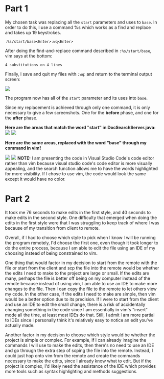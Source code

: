 # Part 1

My chosen task was replacing all the ```start``` parameters and uses to ```base```. In order to do this, I use a command %s which works as a find and replace and takes up 19 keystrokes.

```
:%s/start/base<Enter>:wq<Enter>
```

After doing the find-and-replace command described in ```:%s/start/base```, vim says at the bottom:

```4 substitutions on 4 lines```


Finally, I save and quit my files with ```:wq```: and return to the terminal output screen:

![](../other/Pasted%20image%2020221107191720.png)

The program now has all of the 
```start``` parameter and its uses into ```base```.


Since my replacement is achieved through only one command, it is only necessary to give a few screenshots. One for the **before** phase, and one for the **after** phase.

**Here are the areas that match the word "start" in DocSearchServer.java:** 
![](Screen%20Shot%202022-11-29%20at%201.34.35%20PM.png)
![](Screen%20Shot%202022-11-29%20at%201.35.46%20PM.png)

**Here are the same areas, replaced with the word "base" through my command in vim!**

![](Screen%20Shot%202022-11-29%20at%201.38.06%20PM.png)
![](Screen%20Shot%202022-11-29%20at%201.38.58%20PM.png)
**NOTE:** I am presenting the code in Visual Studio Code's code editor rather than vim because visual studio code's code editor is more visually appealing, and the search function allows me to have the words highlighted for more visibility. If I chose to use vim, the code would look the same except it would have no color.

# Part 2

It took me 76 seconds to make edits in the first style, and 40 seconds to make edits in the second style. One difficulty that emerged when doing the edits in the first style were that I was struggling to keep track of where I was because of my transition from client to remote. 

Overall, if I had to choose which style to pick when I know I will be running the program remotely, I'd choose the first one, even though it took longer to do the entire process, because I am able to edit the file using an IDE of my choosing instead of being constrained to vim.

One thing that would factor in my decision to start from the remote with the file or start from the client and scp the file into the remote would be whether the edits I need to make to the project are large or small. If the edits are many, perhaps the file is better off being on my computer instead of the remote because instead of using vim, I am able to use an IDE to make more changes to the file. Then I can copy the file to the remote to let others view my code. In the other case, if the edits I need to make are simple, then vim would be a better option due to its precision. If I were to start from the client and use an IDE to edit the small change, there is a risk of accidentally changing something in the code since I am essentially in vim's "insert" mode all the time, at least most IDEs do that. Still, I admit I am more partial to IDEs since I personally think it's relatively easy to notice an edit you've actually made.

Another factor in my decision to choose which style would be whether the project is simple or complex. For example, if I can already imagine the commands I will use to make the edits, then there's no need to use an IDE and go through the extra step of scping the file into the remote. Instead, I could just hop onto vim from the remote and create the commands necessary to make the edits, since I already know what to edit. But if the project is complex, I'd likely need the assistance of the IDE which provides more tools such as syntax highlighting and methods suggestions.